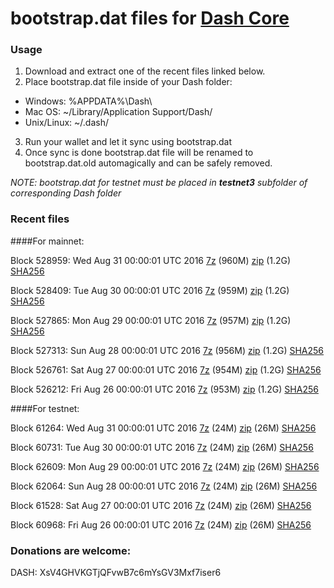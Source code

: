 # bootstrap.dat files for [Dash Core](https://www.dash.org)

### Usage

1. Download and extract one of the recent files linked below.
2. Place bootstrap.dat file inside of your Dash folder:
 - Windows: %APPDATA%\Dash\
 - Mac OS: ~/Library/Application Support/Dash/
 - Unix/Linux: ~/.dash/
3. Run your wallet and let it sync using bootstrap.dat
4. Once sync is done bootstrap.dat file will be renamed to bootstrap.dat.old automagically and can be safely removed.

_NOTE: bootstrap.dat for testnet must be placed in **testnet3** subfolder of corresponding Dash folder_

### Recent files

####For mainnet:

Block 528959: Wed Aug 31 00:00:01 UTC 2016 [7z](https://transfer.sh/Tnxmt/bootstrap.dat.20160831.7z) (960M) [zip](https://transfer.sh/z3OMl/bootstrap.dat.20160831.zip) (1.2G) [SHA256](https://transfer.sh/G6Ddr/sha256.txt)

Block 528409: Tue Aug 30 00:00:01 UTC 2016 [7z](https://transfer.sh/l5nrL/bootstrap.dat.20160830.7z) (959M) [zip](https://transfer.sh/6b5Qv/bootstrap.dat.20160830.zip) (1.2G) [SHA256](https://transfer.sh/nPfuw/sha256.txt)

Block 527865: Mon Aug 29 00:00:01 UTC 2016 [7z](https://transfer.sh/fkbV3/bootstrap.dat.20160829.7z) (957M) [zip](https://transfer.sh/iaNW1/bootstrap.dat.20160829.zip) (1.2G) [SHA256](https://transfer.sh/oCVQF/sha256.txt)

Block 527313: Sun Aug 28 00:00:01 UTC 2016 [7z](https://transfer.sh/12GVhX/bootstrap.dat.20160828.7z) (956M) [zip](https://transfer.sh/Dkvx7/bootstrap.dat.20160828.zip) (1.2G) [SHA256](https://transfer.sh/viRmu/sha256.txt)

Block 526761: Sat Aug 27 00:00:01 UTC 2016 [7z](https://transfer.sh/qp7XI/bootstrap.dat.20160827.7z) (954M) [zip](https://transfer.sh/J5pBu/bootstrap.dat.20160827.zip) (1.2G) [SHA256](https://transfer.sh/4M9ks/sha256.txt)

Block 526212: Fri Aug 26 00:00:01 UTC 2016 [7z](https://transfer.sh/fxPBb/bootstrap.dat.20160826.7z) (953M) [zip](https://transfer.sh/probe/bootstrap.dat.20160826.zip) (1.2G) [SHA256](https://transfer.sh/5zkH3/sha256.txt)

####For testnet:

Block 61264: Wed Aug 31 00:00:01 UTC 2016 [7z](https://transfer.sh/uHT5U/bootstrap.dat.20160831.7z) (24M) [zip](https://transfer.sh/gKb0H/bootstrap.dat.20160831.zip) (26M) [SHA256](https://transfer.sh/UOvlB/sha256.txt)

Block 60731: Tue Aug 30 00:00:01 UTC 2016 [7z](https://transfer.sh/IHZ7V/bootstrap.dat.20160830.7z) (24M) [zip](https://transfer.sh/J85GD/bootstrap.dat.20160830.zip) (26M) [SHA256](https://transfer.sh/13Bkw6/sha256.txt)

Block 62609: Mon Aug 29 00:00:01 UTC 2016 [7z](https://transfer.sh/3FM8D/bootstrap.dat.20160829.7z) (24M) [zip](https://transfer.sh/opnWl/bootstrap.dat.20160829.zip) (26M) [SHA256](https://transfer.sh/n0YLn/sha256.txt)

Block 62064: Sun Aug 28 00:00:01 UTC 2016 [7z](https://transfer.sh/X9Rot/bootstrap.dat.20160828.7z) (24M) [zip](https://transfer.sh/14jMUl/bootstrap.dat.20160828.zip) (26M) [SHA256](https://transfer.sh/SegRE/sha256.txt)

Block 61528: Sat Aug 27 00:00:01 UTC 2016 [7z](https://transfer.sh/TnHg5/bootstrap.dat.20160827.7z) (24M) [zip](https://transfer.sh/XrrXT/bootstrap.dat.20160827.zip) (26M) [SHA256](https://transfer.sh/S2ZWo/sha256.txt)

Block 60968: Fri Aug 26 00:00:01 UTC 2016 [7z](https://transfer.sh/HR73U/bootstrap.dat.20160826.7z) (24M) [zip](https://transfer.sh/Sn34/bootstrap.dat.20160826.zip) (26M) [SHA256](https://transfer.sh/MOBF4/sha256.txt)

### Donations are welcome:

DASH: XsV4GHVKGTjQFvwB7c6mYsGV3Mxf7iser6
